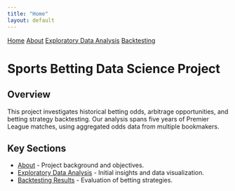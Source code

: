 ```yaml
---
title: "Home"
layout: default
---
```


<link rel="stylesheet" type="text/css" href="./assets/css/style.css">

<div class="header">
    <a href="index.html">Home</a>
    <a href="about.html">About</a>
    <a href="eda.html">Exploratory Data Analysis</a>
    <a href="backtesting.html">Backtesting</a>
</div>

# Sports Betting Data Science Project

## Overview
This project investigates historical betting odds, arbitrage opportunities, and betting strategy backtesting. Our analysis spans five years of Premier League matches, using aggregated odds data from multiple bookmakers.

## Key Sections
- [About](about.html) - Project background and objectives.
- [Exploratory Data Analysis](eda.html) - Initial insights and data visualization.
- [Backtesting Results](backtesting.html) - Evaluation of betting strategies.
